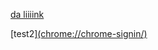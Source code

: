 [da liiiink](https://www.google.com/)

[test2][(chrome://chrome-signin/)](https://github.com/timemanipulation/hello/edit/main/README.md)
